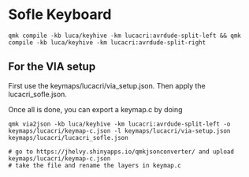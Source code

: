 # Sofle Keyboard

```
qmk compile -kb luca/keyhive -km lucacri:avrdude-split-left && qmk compile -kb luca/keyhive -km lucacri:avrdude-split-right
```

## For the VIA setup

First use the keymaps/lucacri/via_setup.json. Then apply the lucacri_sofle.json.

Once all is done, you can export a keymap.c by doing

```
qmk via2json -kb luca/keyhive -km lucacri:avrdude-split-left -o keymaps/lucacri/keymap-c.json -l keymaps/lucacri/via-setup.json keymaps/lucacri/lucacri_sofle.json

# go to https://jhelvy.shinyapps.io/qmkjsonconverter/ and upload keymaps/lucacri/keymap-c.json
# take the file and rename the layers in keymap.c
```
